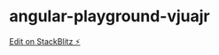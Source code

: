 # angular-playground-vjuajr

[Edit on StackBlitz ⚡️](https://stackblitz.com/edit/angular-playground-vjuajr)